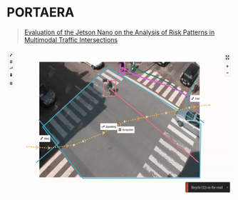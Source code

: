 # PORTAERA

> [Evaluation of the Jetson Nano on the Analysis of Risk Patterns in Multimodal Traffic Intersections](https://link.springer.com/chapter/10.1007/978-3-031-48590-9_10)

<p align="center">
  <img src="assets/portaera.png" alt="portaera" width="640" height="320" />
</p>
